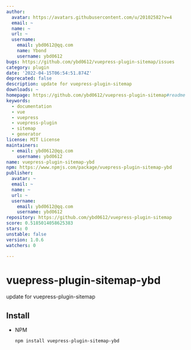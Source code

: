 ```yaml
---
author:
  avatar: https://avatars.githubusercontent.com/u/20102582?v=4
  email: ~
  name: ~
  url: ~
  username:
    email: ybd0612@qq.com
    name: Ybond
    username: ybd0612
bugs: https://github.com/ybd0612/vuepress-plugin-sitemap/issues
category: plugin
date: '2022-04-15T06:54:51.874Z'
deprecated: false
description: update for vuepress-plugin-sitemap
downloads: ~
homepage: https://github.com/ybd0612/vuepress-plugin-sitemap#readme
keywords:
  - documentation
  - vue
  - vuepress
  - vuepress-plugin
  - sitemap
  - generator
license: MIT License
maintainers:
  - email: ybd0612@qq.com
    username: ybd0612
name: vuepress-plugin-sitemap-ybd
npm: https://www.npmjs.com/package/vuepress-plugin-sitemap-ybd
publisher:
  avatar: ~
  email: ~
  name: ~
  url: ~
  username:
    email: ybd0612@qq.com
    username: ybd0612
repository: https://github.com/ybd0612/vuepress-plugin-sitemap
score: 0.5185014058625383
stars: 0
unstable: false
version: 1.0.6
watchers: 0

---
```


# vuepress-plugin-sitemap-ybd

update for vuepress-plugin-sitemap

## Install

* NPM

  ```sh
  npm install vuepress-plugin-sitemap-ybd
  ```

